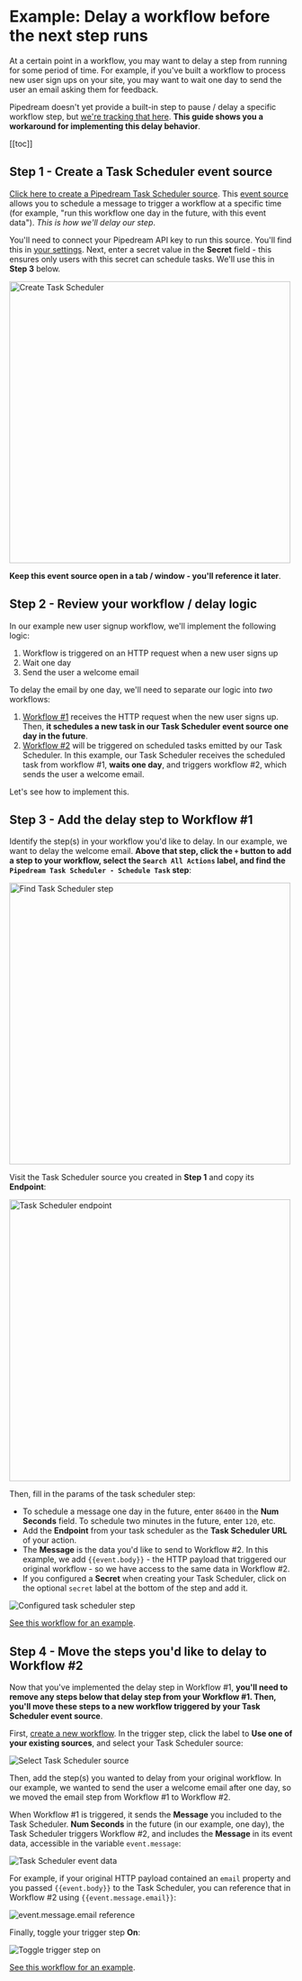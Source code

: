 # Example: Delay a workflow before the next step runs

At a certain point in a workflow, you may want to delay a step from running for some period of time. For example, if you've built a workflow to process new user sign ups on your site, you may want to wait one day to send the user an email asking them for feedback.

Pipedream doesn't yet provide a built-in step to pause / delay a specific workflow step, but [we're tracking that here](https://github.com/PipedreamHQ/pipedream/issues/187). **This guide shows you a workaround for implementing this delay behavior**. 

[[toc]]

## Step 1 - Create a Task Scheduler event source

[Click here to create a Pipedream Task Scheduler source](https://pipedream.com/sources/new?key=pipedream-new-scheduled-tasks). This [event source](/sources/) allows you to schedule a message to trigger a workflow at a specific time (for example, "run this workflow one day in the future, with this event data"). _This is how we'll delay our step_.

You'll need to connect your Pipedream API key to run this source. You'll find this in [your settings](https://pipedream.com/settings/account). Next, enter a secret value in the **Secret** field - this ensures only users with this secret can schedule tasks. We'll use this in **Step 3** below.

<div>
<img alt="Create Task Scheduler" width="500px" src="./images/create-task-scheduler.gif">
</div>

**Keep this event source open in a tab / window - you'll reference it later**.

## Step 2 - Review your workflow / delay logic

In our example new user signup workflow, we'll implement the following logic:

1. Workflow is triggered on an HTTP request when a new user signs up
2. Wait one day
3. Send the user a welcome email

To delay the email by one day, we'll need to separate our logic into _two_ workflows:

1. [Workflow #1](https://pipedream.com/@dylburger/delay-example-workflow-1-receive-http-request-with-user-email-schedule-task-one-day-in-future-p_vQCgj35/edit) receives the HTTP request when the new user signs up. Then, **it schedules a new task in our Task Scheduler event source one day in the future**.
2. [Workflow #2](https://pipedream.com/@dylburger/delay-example-workflow-2-send-email-after-delay-p_RRCzdLR/edit) will be triggered on scheduled tasks emitted by our Task Scheduler. In this example, our Task Scheduler receives the scheduled task from workflow #1, **waits one day**, and triggers workflow #2, which sends the user a welcome email.

Let's see how to implement this.

## Step 3 - Add the delay step to Workflow #1

Identify the step(s) in your workflow you'd like to delay. In our example, we want to delay the welcome email. **Above that step, click the `+` button to add a step to your workflow, select the `Search All Actions` label, and find the `Pipedream Task Scheduler - Schedule Task` step**:

<div>
<img alt="Find Task Scheduler step" width="500px" src="./images/find-task-scheduler-step.gif">
</div>

Visit the Task Scheduler source you created in **Step 1** and copy its **Endpoint**:

<div>
<img alt="Task Scheduler endpoint" width="500px" src="./images/endpoint.png">
</div>

Then, fill in the params of the task scheduler step:

- To schedule a message one day in the future, enter `86400` in the **Num Seconds** field. To schedule two minutes in the future, enter `120`, etc.
- Add the **Endpoint** from your task scheduler as the **Task Scheduler URL** of your action.
- The **Message** is the data you'd like to send to Workflow #2. In this example, we add <code v-pre>{{event.body}}</code> - the HTTP payload that triggered our original workflow - so we have access to the same data in Workflow #2.
- If you configured a **Secret** when creating your Task Scheduler, click on the optional `secret` label at the bottom of the step and add it.

<div>
<img alt="Configured task scheduler step" src="./images/configured-task-scheduler-step.png">
</div>

[See this workflow for an example](https://pipedream.com/@dylburger/delay-example-workflow-1-receive-http-request-with-user-email-schedule-task-one-day-in-future-p_vQCgj35/edit).

## Step 4 - Move the steps you'd like to delay to Workflow #2

Now that you've implemented the delay step in Workflow #1, **you'll need to remove any steps below that delay step from your Workflow #1. Then, you'll move these steps to a new workflow triggered by your Task Scheduler event source**.

First, [create a new workflow](https://pipedream.com/new). In the trigger step, click the label to **Use one of your existing sources**, and select your Task Scheduler source:

<div>
<img alt="Select Task Scheduler source" src="./images/select-task-scheduler-as-trigger.gif">
</div>

Then, add the step(s) you wanted to delay from your original workflow. In our example, we wanted to send the user a welcome email after one day, so we moved the email step from Workflow #1 to Workflow #2.

When Workflow #1 is triggered, it sends the **Message** you included to the Task Scheduler. **Num Seconds** in the future (in our example, one day), the Task Scheduler triggers Workflow #2, and includes the **Message** in its event data, accessible in the variable `event.message`:

<div>
<img alt="Task Scheduler event data" src="./images/task-scheduler-event.png">
</div>

For example, if your original HTTP payload contained an `email` property and you passed <code v-pre>{{event.body}}</code> to the Task Scheduler, you can reference that in Workflow #2 using <code v-pre>{{event.message.email}}</code>:

<div>
<img alt="event.message.email reference" src="./images/task-scheduler-event.png">
</div>

Finally, toggle your trigger step **On**:

<div>
<img alt="Toggle trigger step on" src="./images/toggle-trigger-step-on.gif">
</div>

[See this workflow for an example](https://pipedream.com/@dylburger/delay-example-workflow-2-send-email-after-delay-p_RRCzdLR/edit).

<Footer />
